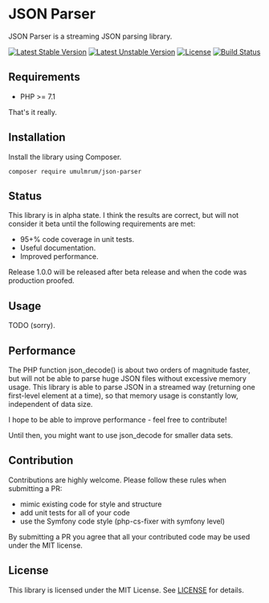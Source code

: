 JSON Parser
===========

JSON Parser is a streaming JSON parsing library.

[![Latest Stable Version](https://poser.pugx.org/umulmrum/json-parser/version)](https://packagist.org/packages/umulmrum/json-parser)
[![Latest Unstable Version](https://poser.pugx.org/umulmrum/json-parser/v/unstable)](https://packagist.org/packages/umulmrum/json-parser)
[![License](https://poser.pugx.org/umulmrum/json-parser/license)](https://packagist.org/packages/umulmrum/json-parser)
[![Build Status](https://travis-ci.org/umulmrum/json-parser.svg?branch=master)](https://travis-ci.org/umulmrum/json-parser)

Requirements
------------

- PHP >= 7.1

That's it really.

Installation
------------

Install the library using Composer.

```
composer require umulmrum/json-parser
```

Status
------

This library is in alpha state. I think the results are correct, but will not
consider it beta until the following requirements are met:

- 95+% code coverage in unit tests.
- Useful documentation.
- Improved performance.

Release 1.0.0 will be released after beta release and when the code was
production proofed.

Usage
-----

TODO (sorry).

Performance
-----------

The PHP function json_decode() is about two orders of magnitude faster, but will
not be able to parse huge JSON files without excessive memory usage. This library
is able to parse JSON in a streamed way (returning one first-level element at a
time), so that memory usage is constantly low, independent of data size.

I hope to be able to improve performance - feel free to contribute!

Until then, you might want to use json_decode for smaller data sets.

Contribution
------------

Contributions are highly welcome. Please follow these rules when submitting a PR:

- mimic existing code for style and structure
- add unit tests for all of your code
- use the Symfony code style (php-cs-fixer with symfony level)

By submitting a PR you agree that all your contributed code may be used under the MIT license.

License
-------

This library is licensed under the MIT License. See [LICENSE](LICENSE) for details.
